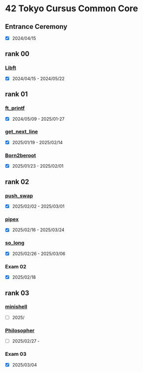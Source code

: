 # 42 Tokyo Cursus Common Core

## Entrance Ceremony
- [x] 2024/04/15  

## rank 00
### [Libft](https://github.com/J-Naish/Cursus/tree/main/rank00/libft)
- [x] 2024/04/15 - 2024/05/22  

## rank 01
### [ft_printf](https://github.com/J-Naish/Cursus/tree/main/rank01/ft_printf)
- [x] 2024/05/09 - 2025/01-27  
### [get_next_line](https://github.com/J-Naish/Cursus/tree/main/rank01/get_next_line)
- [x] 2025/01/19 - 2025/02/14  
### [Born2beroot](https://github.com/J-Naish/Cursus/tree/main/rank01/Born2beroot)
- [x] 2025/01/23 - 2025/02/01  

## rank 02
### [push_swap](https://github.com/J-Naish/Cursus/tree/main/rank02/push_swap)
- [x] 2025/02/02 - 2025/03/01  
### [pipex](https://github.com/J-Naish/Cursus/tree/main/rank02/pipex)
- [x] 2025/02/16 - 2025/03/24  
### [so_long](https://github.com/J-Naish/Cursus/tree/main/rank02/so_long)
- [x] 2025/02/26 - 2025/03/06  
### Exam 02
- [x] 2025/02/18  

## rank 03
### [minishell](https://github.com/J-Naish/Cursus/tree/main/rank03/minishell)
- [ ] 2025/
### [Philosopher](https://github.com/J-Naish/Cursus/tree/main/rank03/Philosophers)
- [ ] 2025/02/27 - 
### Exam 03
- [x] 2025/03/04  
